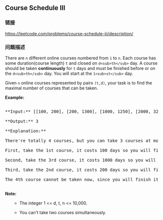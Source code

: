 ## Course Schedule III  
### 链接  
https://leetcode.com/problems/course-schedule-iii/description/  
### 问题描述

There are `n` different online courses numbered from `1` to `n`. Each course has some duration(course length)  `t` and closed on `d<sub>th</sub>` day. A course should be taken **continuously** for `t` days and must be finished before or on the `d<sub>th</sub>` day. You will start at the `1<sub>st</sub>` day.



Given `n` online courses represented by pairs `(t,d)`, your task is to find the maximal number of courses that can be taken.


**Example:**<br />
<pre>
**Input:** [[100, 200], [200, 1300], [1000, 1250], [2000, 3200]]
**Output:** 3
**Explanation:** 
There're totally 4 courses, but you can take 3 courses at most:
First, take the 1st course, it costs 100 days so you will finish it on the 100th day, and ready to take the next course on the 101st day.
Second, take the 3rd course, it costs 1000 days so you will finish it on the 1100th day, and ready to take the next course on the 1101st day. 
Third, take the 2nd course, it costs 200 days so you will finish it on the 1300th day. 
The 4th course cannot be taken now, since you will finish it on the 3300th day, which exceeds the closed date.
</pre>


**Note:**<br>
<ol>
- The integer 1 <= d, t, n <= 10,000. 
- You can't take two courses simultaneously.
</ol>

